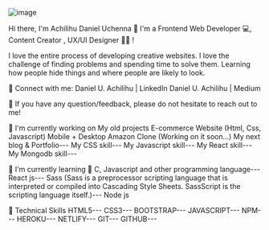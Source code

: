 ![image](https://avatars.githubusercontent.com/u/107114779?v=4)




Hi there, I'm Achilihu Daniel Uchenna 👋
I'm a Frontend Web Developer 💻, Content Creator , UX/UI Designer 👩‍💻 !


I love the entire process of developing creative websites. I love the challenge of finding problems and spending time to solve them. Learning how people hide things and where people are likely to look.

🤝 Connect with me:
Daniel U. Achilihu | LinkedIn
Daniel U. Achilihu | Medium

💬 If you have any question/feedback, please do not hesitate to reach out to me!

🔭 I'm currently working on
My old projects
E-commerce Website (Html, Css, Javascript)
Mobile + Desktop Amazon Clone (Working on it soon...)
My next blog & Portfolio---
My CSS skill---
My Javascript skill---
My React skill---
My Mongodb skill---

🌱 I'm currently learning
📱 C, Javascript and other programming language---
React js---
Sass (Sass is a preprocessor scripting language that is interpreted or compiled into Cascading Style Sheets. SassScript is the scripting language itself.)---
Node js

💼 Technical Skills
HTML5---
CSS3---
BOOTSTRAP---
JAVASCRIPT---
NPM---
HEROKU---
NETLIFY---
GIT---
GITHUB---
